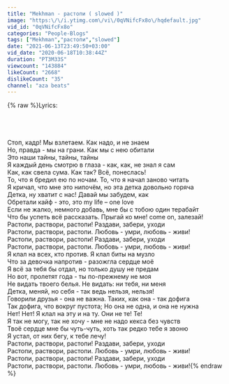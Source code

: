 ```yaml
---
title: "Mekhman - растопи ( slowed )"
image: "https:\/\/i.ytimg.com\/vi\/0qVNifcFx8o\/hqdefault.jpg"
vid_id: "0qVNifcFx8o"
categories: "People-Blogs"
tags: ["Mekhman","растопи","slowed"]
date: "2021-06-13T23:49:50+03:00"
vid_date: "2020-06-18T10:38:44Z"
duration: "PT3M33S"
viewcount: "143884"
likeCount: "2668"
dislikeCount: "35"
channel: "aza beats"
---
```

{% raw %}Lyrics:<br /><br /><br /><br /><br />Стоп, кадр! Мы взлетаем. Как надо, и не знаем<br />Но, правда - мы на грани. Как мы с нею обитали<br />Это наши тайны, тайны, тайны<br />Я каждый день смотрю в глаза - как, как, не знал я сам<br />Как, как свела сума. Как так? Всё, понеслась!<br />То, что я бредил ею по ночам. То, что я начал заново читать<br />Я кричал, что мне это нипочём, но эта детка довольно горяча<br />Детка, ну хватит с нас! Давай мы забудем, как<br />Обретали кайф - это, это my life – one love<br />Если не жалко, немного добавь, мне бы с тобою один терабайт<br />Что бы успеть всё рассказать. Прыгай ко мне! come on, залезай!<br />Растопи, раствори, растопи! Раздави, забери, уходи<br />Растопи, раствори, растопи. Любовь - умри, любовь - живи!<br />Растопи, раствори, растопи! Раздави, забери, уходи<br />Растопи, раствори, растопи. Любовь - умри, любовь - живи!<br />Я клал на всех, кто против. Я клал биты на музло<br />Что за девочка напротив - разожгла сердце моё<br />Я всё за тебя бы отдал, но только душу не предам<br />Но вот, пролетят года - ты по-прежнему не моя<br />Не видать твоего белья. Не видать: ни тебя, ни меня<br />Детка, меняй, но себя - так ведь нельзя, нельзя!<br />Говорили друзья - она не важна. Таких, как она - так дофига<br />Так дофига, что вокруг пустота; Но она не одна, и она не нужна<br />Нет! Нет! Я клал на эту и на ту. Они не те! Те!<br />Я так не могу, так не хочу - мне не надо кекса без чувств<br />Твоё сердце мне бы чуть-чуть, хоть так редко тебе я звоню<br />Я устал, от них бегу, к тебе лечу!<br />Растопи, раствори, растопи! Раздави, забери, уходи<br />Растопи, раствори, растопи. Любовь - умри, любовь - живи!<br />Растопи, раствори, растопи! Раздави, забери, уходи<br />Растопи, раствори, растопи. Любовь - умри, любовь - живи!{% endraw %}
